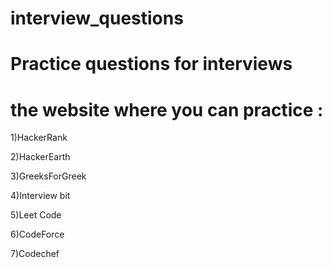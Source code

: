 interview_questions
===================


# Practice questions for interviews
# the website where you can practice :

1)HackerRank

2)HackerEarth

3)GreeksForGreek

4)Interview bit

5)Leet Code

6)CodeForce

7)Codechef
